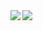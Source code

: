 <a href="https://github.com/anuraghazra/github-readme-stats">
  <img align="left" src="https://github-readme-stats.vercel.app/api?username=uglo1&count_private=true&show_icons=true&theme=highcontrast" />
</a>
<a href="https://github.com/anuraghazra/github-readme-stats">
  <img align="left" src="https://github-readme-stats.vercel.app/api/top-langs/?username=uglo1&theme=highcontrast" />
</a>
